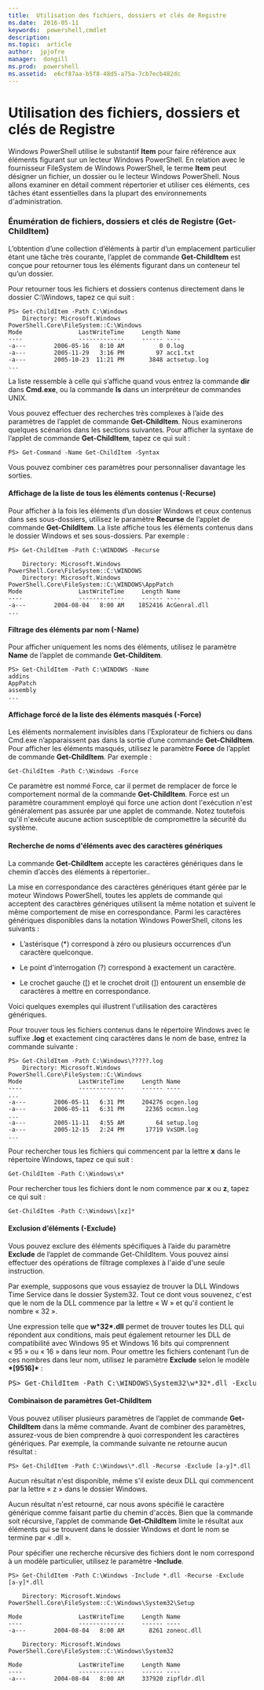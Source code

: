 ```yaml
---
title:  Utilisation des fichiers, dossiers et clés de Registre
ms.date:  2016-05-11
keywords:  powershell,cmdlet
description:  
ms.topic:  article
author:  jpjofre
manager:  dongill
ms.prod:  powershell
ms.assetid:  e6cf87aa-b5f8-48d5-a75a-7cb7ecb482dc
---
```


# Utilisation des fichiers, dossiers et clés de Registre
Windows PowerShell utilise le substantif **Item** pour faire référence aux éléments figurant sur un lecteur Windows PowerShell. En relation avec le fournisseur FileSystem de Windows PowerShell, le terme **Item** peut désigner un fichier, un dossier ou le lecteur Windows PowerShell. Nous allons examiner en détail comment répertorier et utiliser ces éléments, ces tâches étant essentielles dans la plupart des environnements d'administration.

### Énumération de fichiers, dossiers et clés de Registre (Get-ChildItem)
L’obtention d’une collection d’éléments à partir d’un emplacement particulier étant une tâche très courante, l’applet de commande **Get-ChildItem** est conçue pour retourner tous les éléments figurant dans un conteneur tel qu’un dossier.

Pour retourner tous les fichiers et dossiers contenus directement dans le dossier C:\Windows, tapez ce qui suit :

```
PS> Get-ChildItem -Path C:\Windows
    Directory: Microsoft.Windows PowerShell.Core\FileSystem::C:\Windows
Mode                LastWriteTime     Length Name
----                -------------     ------ ----
-a---        2006-05-16   8:10 AM          0 0.log
-a---        2005-11-29   3:16 PM         97 acc1.txt
-a---        2005-10-23  11:21 PM       3848 actsetup.log
...
```

La liste ressemble à celle qui s’affiche quand vous entrez la commande **dir** dans **Cmd.exe**, ou la commande **ls** dans un interpréteur de commandes UNIX.

Vous pouvez effectuer des recherches très complexes à l’aide des paramètres de l’applet de commande **Get-ChildItem**. Nous examinerons quelques scénarios dans les sections suivantes. Pour afficher la syntaxe de l’applet de commande **Get-ChildItem**, tapez ce qui suit :

```
PS> Get-Command -Name Get-ChildItem -Syntax
```

Vous pouvez combiner ces paramètres pour personnaliser davantage les sorties.

#### Affichage de la liste de tous les éléments contenus (-Recurse)
Pour afficher à la fois les éléments d’un dossier Windows et ceux contenus dans ses sous-dossiers, utilisez le paramètre **Recurse** de l’applet de commande **Get-ChildItem**. La liste affiche tous les éléments contenus dans le dossier Windows et ses sous-dossiers. Par exemple :

```
PS> Get-ChildItem -Path C:\WINDOWS -Recurse

    Directory: Microsoft.Windows PowerShell.Core\FileSystem::C:\WINDOWS
    Directory: Microsoft.Windows PowerShell.Core\FileSystem::C:\WINDOWS\AppPatch
Mode                LastWriteTime     Length Name
----                -------------     ------ ----
-a---        2004-08-04   8:00 AM    1852416 AcGenral.dll
...
```

#### Filtrage des éléments par nom (-Name)
Pour afficher uniquement les noms des éléments, utilisez le paramètre **Name** de l’applet de commande **Get-Childitem**.

```
PS> Get-ChildItem -Path C:\WINDOWS -Name
addins
AppPatch
assembly
...
```

#### Affichage forcé de la liste des éléments masqués (-Force)
Les éléments normalement invisibles dans l’Explorateur de fichiers ou dans Cmd.exe n’apparaissent pas dans la sortie d’une commande **Get-ChildItem**. Pour afficher les éléments masqués, utilisez le paramètre **Force** de l’applet de commande **Get-ChildItem**. Par exemple :

```
Get-ChildItem -Path C:\Windows -Force
```

Ce paramètre est nommé Force, car il permet de remplacer de force le comportement normal de la commande **Get-ChildItem**. Force est un paramètre couramment employé qui force une action dont l'exécution n'est généralement pas assurée par une applet de commande. Notez toutefois qu'il n'exécute aucune action susceptible de compromettre la sécurité du système.

#### Recherche de noms d'éléments avec des caractères génériques
La commande **Get-ChildItem** accepte les caractères génériques dans le chemin d’accès des éléments à répertorier..

La mise en correspondance des caractères génériques étant gérée par le moteur Windows PowerShell, toutes les applets de commande qui acceptent des caractères génériques utilisent la même notation et suivent le même comportement de mise en correspondance. Parmi les caractères génériques disponibles dans la notation Windows PowerShell, citons les suivants :

-   L’astérisque (*) correspond à zéro ou plusieurs occurrences d’un caractère quelconque.

-   Le point d'interrogation (?) correspond à exactement un caractère.

-   Le crochet gauche ([) et le crochet droit (]) entourent un ensemble de caractères à mettre en correspondance.

Voici quelques exemples qui illustrent l'utilisation des caractères génériques.

Pour trouver tous les fichiers contenus dans le répertoire Windows avec le suffixe **.log** et exactement cinq caractères dans le nom de base, entrez la commande suivante :

```
PS> Get-ChildItem -Path C:\Windows\?????.log
    Directory: Microsoft.Windows PowerShell.Core\FileSystem::C:\Windows
Mode                LastWriteTime     Length Name
----                -------------     ------ ----
...
-a---        2006-05-11   6:31 PM     204276 ocgen.log
-a---        2006-05-11   6:31 PM      22365 ocmsn.log
...
-a---        2005-11-11   4:55 AM         64 setup.log
-a---        2005-12-15   2:24 PM      17719 VxSDM.log
...
```

Pour rechercher tous les fichiers qui commencent par la lettre **x** dans le répertoire Windows, tapez ce qui suit :

```
Get-ChildItem -Path C:\Windows\x*
```

Pour rechercher tous les fichiers dont le nom commence par **x** ou **z**, tapez ce qui suit :

```
Get-ChildItem -Path C:\Windows\[xz]*
```

#### Exclusion d’éléments (-Exclude)
Vous pouvez exclure des éléments spécifiques à l’aide du paramètre **Exclude** de l’applet de commande Get-ChildItem. Vous pouvez ainsi effectuer des opérations de filtrage complexes à l'aide d'une seule instruction.

Par exemple, supposons que vous essayiez de trouver la DLL Windows Time Service dans le dossier System32. Tout ce dont vous souvenez, c'est que le nom de la DLL commence par la lettre « W » et qu'il contient le nombre « 32 ».

Une expression telle que **w&#42;32&#42;.dll** permet de trouver toutes les DLL qui répondent aux conditions, mais peut également retourner les DLL de compatibilité avec Windows 95 et Windows 16 bits qui comprennent « 95 » ou « 16 » dans leur nom. Pour omettre les fichiers contenant l’un de ces nombres dans leur nom, utilisez le paramètre **Exclude** selon le modèle **&#42;[9516]&#42;** :

<pre>PS> Get-ChildItem -Path C:\WINDOWS\System32\w*32*.dll -Exclude *[9516]* Directory: Microsoft.PowerShell.Core\FileSystem::C:\WINDOWS\System32 Mode                LastWriteTime     Length Name ----                -------------     ------ ---- -a---        2004-08-04   8:00 AM     174592 w32time.dll -a---        2004-08-04   8:00 AM      22016 w32topl.dll -a---        2004-08-04   8:00 AM     101888 win32spl.dll -a---        2004-08-04   8:00 AM     172032 wldap32.dll -a---        2004-08-04   8:00 AM     264192 wow32.dll -a---        2004-08-04   8:00 AM      82944 ws2_32.dll -a---        2004-08-04   8:00 AM      42496 wsnmp32.dll -a---        2004-08-04   8:00 AM      22528 wsock32.dll -a---        2004-08-04   8:00 AM      18432 wtsapi32.dll</pre>

#### Combinaison de paramètres Get-ChildItem
Vous pouvez utiliser plusieurs paramètres de l’applet de commande **Get-ChildItem** dans la même commande. Avant de combiner des paramètres, assurez-vous de bien comprendre à quoi correspondent les caractères génériques. Par exemple, la commande suivante ne retourne aucun résultat :

```
PS> Get-ChildItem -Path C:\Windows\*.dll -Recurse -Exclude [a-y]*.dll
```

Aucun résultat n'est disponible, même s'il existe deux DLL qui commencent par la lettre « z » dans le dossier Windows.

Aucun résultat n'est retourné, car nous avons spécifié le caractère générique comme faisant partie du chemin d'accès. Bien que la commande soit récursive, l’applet de commande **Get-ChildItem** limite le résultat aux éléments qui se trouvent dans le dossier Windows et dont le nom se termine par « .dll ».

Pour spécifier une recherche récursive des fichiers dont le nom correspond à un modèle particulier, utilisez le paramètre **-Include**.

```
PS> Get-ChildItem -Path C:\Windows -Include *.dll -Recurse -Exclude [a-y]*.dll

    Directory: Microsoft.Windows PowerShell.Core\FileSystem::C:\Windows\System32\Setup

Mode                LastWriteTime     Length Name
----                -------------     ------ ----
-a---        2004-08-04   8:00 AM       8261 zoneoc.dll

    Directory: Microsoft.Windows PowerShell.Core\FileSystem::C:\Windows\System32

Mode                LastWriteTime     Length Name
----                -------------     ------ ----
-a---        2004-08-04   8:00 AM     337920 zipfldr.dll
```



<!--HONumber=May16_HO2-->


